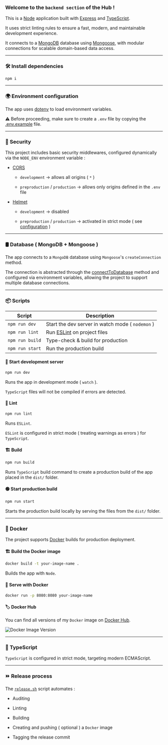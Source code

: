 ### Welcome to the `backend section` of the Hub !

This is a [Node](https://nodejs.org) application built with [Express](https://expressjs.com) and [TypeScript](https://www.typescriptlang.org).

It uses strict linting rules to ensure a fast, modern, and maintainable development experience.

It connects to a [MongoDB](https://www.mongodb.com) database using [Mongoose](https://www.npmjs.com/package/mongoose), with modular connections for scalable domain-based data access.

---

### 🛠️ Install dependencies

```bash
npm i
```

---

### 🌍 Environment configuration

The app uses [dotenv](https://www.npmjs.com/package/dotenv) to load environment variables.

⚠️ Before proceeding, make sure to create a `.env` file by copying the [.env.example](./.env.example) file.

---

### 🔐 Security

This project includes basic security middlewares, configured dynamically via the `NODE_ENV` environment variable :

- [CORS](https://developer.mozilla.org/fr/docs/Web/HTTP/Guides/CORS)

    - `development` → allows all origins ( `*` )

    - `preproduction` / `production` → allows only origins defined in the `.env` file

- [Helmet](https://helmetjs.github.io)

    - `development` → disabled

    - `preproduction` / `production` → activated in strict mode ( see [configuration](./src/methods/methods.ts) )

---

### 🛢️ Database ( MongoDB + Mongoose )

The app connects to a `MongoDB` database using `Mongoose`'s `createConnection` method.

The connection is abstracted through the [connectToDatabase](./src/methods/methods.ts) method and configured via environment variables, allowing the project to support multiple database connections.

---

### 📦 Scripts

| Script          | Description                                       |
|-----------------|-------------------------------------------------- |
| `npm run dev`   | Start the dev server in watch mode ( `nodemon` )  |
| `npm run lint`  | Run [ESLint](https://eslint.org) on project files |
| `npm run build` | Type-check & build for production                 |
| `npm run start` | Run the production build                          |

#### 🚀 Start development server

```bash
npm run dev
```

Runs the app in development mode ( `watch` ).

`TypeScript` files will not be compiled if errors are detected.

#### 🧹 Lint

```bash
npm run lint
```

Runs `ESLint`.

`ESLint` is configured in strict mode ( treating warnings as errors ) for `TypeScript`.

#### 🏗️ Build

```bash
npm run build
```

Runs `TypeScript` build command to create a production build of the app placed in the `dist/` folder.

#### 🟢 Start production build

```bash
npm run start
```

Starts the production build locally by serving the files from the `dist/` folder.

---

### 🐳 Docker

The project supports [Docker](https://www.docker.com) builds for production deployment.

#### 🏗️ Build the Docker image

```bash
docker build -t your-image-name .
```

Builds the app with `Node`.

#### 🚀 Serve with Docker

```bash
docker run -p 8080:8080 your-image-name
```

#### 🏷️ Docker Hub

You can find all versions of my `Docker` image on [Docker Hub](https://hub.docker.com/r/julienjamet1992/hub_backend).

![Docker Image Version](https://img.shields.io/docker/v/julienjamet1992/hub_backend?sort=semver)

---

### 🔵 TypeScript

`TypeScript` is configured in strict mode, targeting modern ECMAScript.

---

### ⏩ Release process

The [`release.sh`](./release.sh) script automates :

- Auditing

- Linting

- Building

- Creating and pushing ( optional ) a `Docker` image

- Tagging the release commit